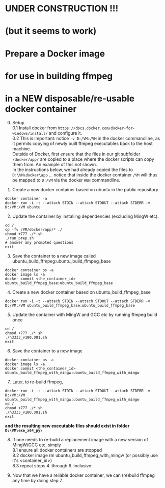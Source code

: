 # UNDER CONSTRUCTION !!!  
# (but it seems to work)

# Prepare a Docker image  
# for use in building ffmpeg  
# in a NEW disposable/re-usable docker container  



0. Setup  
0.1 Install docker from ```https://docs.docker.com/docker-for-windows/install/``` and configure it.  
0.2 This is important:  notice ```-v D:/VM:/VM``` in the docker commandline,
as it permits copying of newly built ffmpeg executables back to the host machine.  
Outside of Docker, first ensure that the files in our git 
subfolder ```/docker/app/``` are copied to a place where the docker 
scripts can copy them from. An example of this not shown.  
In the instructions below, we had already copied the files to ```D:\VM\docker\app```
... notice that inside the docker container ```/VM``` will thus be 
mapped to ```D:/VM``` via the docker ```RUN``` commandline.  

1. Create a new docker container based on ubuntu in the public repository
```
docker container -a
docker run -i -t --attach STDIN --attach STDOUT --attach STDERR -v D:/VM:/VM ubuntu
```

2. Update the container by installing dependencies (excluding MingW etc).  
```
cd /
cp -fv /VM/docker/app/* ./
chmod +777 ./*.sh
./run_prep.sh
# answer any prompted questions
exit
```

3. Save the container to a new image called ubuntu_build_ffmpeg:ubuntu_build_ffmpeg_base
```
docker container ps -a
docker image ls -a
docker commit <the_container_id> ubuntu_build_ffmpeg_base:ubuntu_build_ffmpeg_base
```

4. Create a new docker container based on ubuntu_build_ffmpeg_base
```
docker run -i -t --attach STDIN --attach STDOUT --attach STDERR -v D:/VM:/VM ubuntu_build_ffmpeg_base:ubuntu_build_ffmpeg_base
```

5. Update the container with MingW and GCC etc by running ffmpeg build once
```
cd /
chmod +777 ./*.sh
./h3333_v100.001.sh
exit
```

6. Save the container to a new image
```
docker container ps -a
docker image ls -a
docker commit <the_container_id> ubuntu_build_ffmpeg_with_mingw:ubuntu_build_ffmpeg_with_mingw
```

7. Later, to re-build ffmpeg, 
```
docker run -i -t --attach STDIN --attach STDOUT --attach STDERR -v D:/VM:/VM ubuntu_build_ffmpeg_with_mingw:ubuntu_build_ffmpeg_with_mingw
cd /
chmod +777 ./*.sh
./h3333_v100.001.sh
exit
```
**and the resulting new executable files should exist in folder ```D:\VM\exe_x64_py\```**  

8. If one needs to re-build a replacement image with a new version of MingW/GCC etc, simply   
8.1 ensure all docker containers are stopped  
8.2 docker image rm ubuntu_build_ffmpeg_with_mingw (or possibly use it's <container_id>)  
8.3 repeat steps 4. through 6. inclusive  

9. Now that we have a reliable docker container, we can (re)build ffmpeg any time
by doing step 7.
